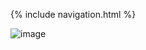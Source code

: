 {% include navigation.html %}

![image](https://user-images.githubusercontent.com/56620132/167027750-219853ad-73d4-408b-aa21-25a5e4ce3f8d.png)
